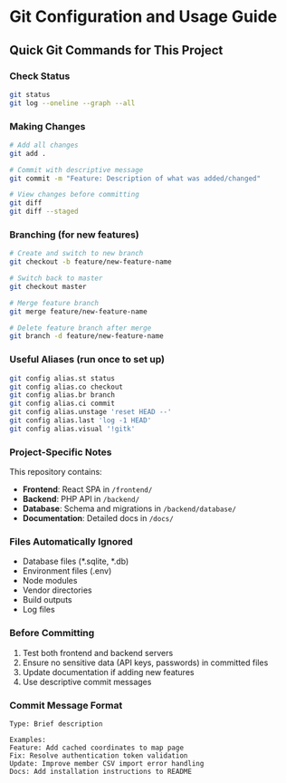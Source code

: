 # Git Configuration and Usage Guide

## Quick Git Commands for This Project

### Check Status
```bash
git status
git log --oneline --graph --all
```

### Making Changes
```bash
# Add all changes
git add .

# Commit with descriptive message
git commit -m "Feature: Description of what was added/changed"

# View changes before committing
git diff
git diff --staged
```

### Branching (for new features)
```bash
# Create and switch to new branch
git checkout -b feature/new-feature-name

# Switch back to master
git checkout master

# Merge feature branch
git merge feature/new-feature-name

# Delete feature branch after merge
git branch -d feature/new-feature-name
```

### Useful Aliases (run once to set up)
```bash
git config alias.st status
git config alias.co checkout
git config alias.br branch
git config alias.ci commit
git config alias.unstage 'reset HEAD --'
git config alias.last 'log -1 HEAD'
git config alias.visual '!gitk'
```

### Project-Specific Notes

This repository contains:
- **Frontend**: React SPA in `/frontend/`
- **Backend**: PHP API in `/backend/`
- **Database**: Schema and migrations in `/backend/database/`
- **Documentation**: Detailed docs in `/docs/`

### Files Automatically Ignored
- Database files (*.sqlite, *.db)
- Environment files (.env)
- Node modules
- Vendor directories
- Build outputs
- Log files

### Before Committing
1. Test both frontend and backend servers
2. Ensure no sensitive data (API keys, passwords) in committed files
3. Update documentation if adding new features
4. Use descriptive commit messages

### Commit Message Format
```
Type: Brief description

Examples:
Feature: Add cached coordinates to map page
Fix: Resolve authentication token validation
Update: Improve member CSV import error handling
Docs: Add installation instructions to README
```
